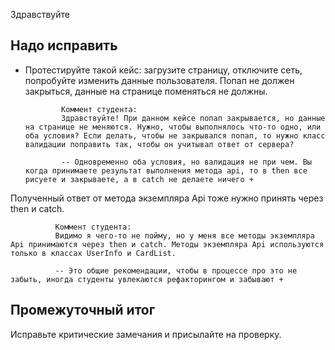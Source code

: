 Здравствуйте

## Надо исправить

- Протестируйте такой кейс: загрузите страницу, отключите сеть, попробуйте изменить данные пользователя. Попап не должен закрыться, данные на странице поменяться не должны.

              Коммент студента:
              Здравствуйте! При данном кейсе попап закрывается, но данные на странице не меняются. Нужно, чтобы выполнялось что-то одно, или оба условия? Если делать, чтобы не закрывался попап, то нужно класс валидации поправить так, чтобы он учитывал ответ от сервера?

              -- Одновременно оба условия, но валидация не при чем. Вы когда принимаете результат выполнения метода api, то в then все рисуете и закрываете, а в catch не делаете ничего +

Полученный ответ от метода экземпляра Api тоже нужно принять через then и catch.

              Коммент студента:
              Видимо я чего-то не пойму, но у меня все методы экземпляра Api принимаются через then и catch. Методы экземпляра Api используются только в классах UserInfo и CardList.

              -- Это общие рекомендации, чтобы в процессе про это не забыть, иногда студенты увлекаются рефакторингом и забывают +

## Промежуточный итог

Исправьте критические замечания и присылайте на проверку.
